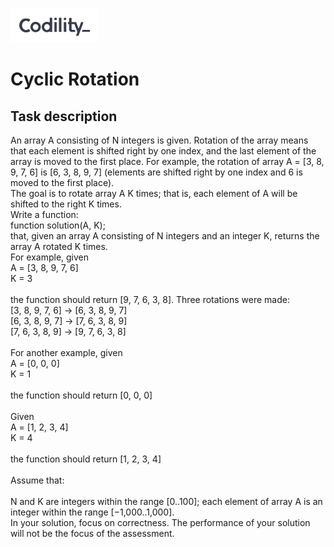 <a href ="https://www.codility.com/"><img src="../images/codility.png"/><br></a>
# Cyclic Rotation
## Task description

An array A consisting of N integers is given. Rotation of the array means that each element is shifted right by one index, and the last element of the array is moved to the first place. For example, the rotation of array A = [3, 8, 9, 7, 6] is [6, 3, 8, 9, 7] (elements are shifted right by one index and 6 is moved to the first place).
<br>
The goal is to rotate array A K times; that is, each element of A will be shifted to the right K times.
<br>
Write a function:
<br>
    function solution(A, K);
<br>
that, given an array A consisting of N integers and an integer K, returns the array A rotated K times.
<br>
For example, given<br>
    A = [3, 8, 9, 7, 6]<br>
    K = 3<br>
<br>
the function should return [9, 7, 6, 3, 8]. Three rotations were made:<br>
    [3, 8, 9, 7, 6] -> [6, 3, 8, 9, 7]<br>
    [6, 3, 8, 9, 7] -> [7, 6, 3, 8, 9]<br>
    [7, 6, 3, 8, 9] -> [9, 7, 6, 3, 8]<br>
<br>
For another example, given<br>
    A = [0, 0, 0]<br>
    K = 1<br>
<br>
the function should return [0, 0, 0]<br>
<br>
Given<br>
    A = [1, 2, 3, 4]<br>
    K = 4<br>
<br>
the function should return [1, 2, 3, 4]<br>
<br>
Assume that:<br>
<br>
        N and K are integers within the range [0..100];
        each element of array A is an integer within the range [−1,000..1,000].
<br>
In your solution, focus on correctness. The performance of your solution will not be the focus of the assessment.
